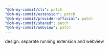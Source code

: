 ```yaml
---
"@oh-my-commit/cli": patch
"@oh-my-commit/extension": patch
"@oh-my-commit/provider-official": patch
"@oh-my-commit/shared": patch
"@oh-my-commit/webview": patch
---
```


design: separate running extension and webview
